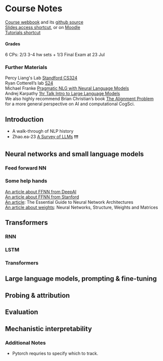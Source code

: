 # Course Notes

[Course webbook](https://cogsciprag.github.io/Understanding-LLMs-course/intro.html) and its [github source](https://github.com/CogSciPrag/Understanding-LLMs-course/tree/main?tab=readme-ov-file) <br>
[Slides access shortcut](https://github.com/CogSciPrag/Understanding-LLMs-course/tree/main/understanding-llms/lectures), or on [Moodle](https://moodle.zdv.uni-tuebingen.de/course/view.php?id=752) <br>
[Tutorials shortcut](https://github.com/CogSciPrag/Understanding-LLMs-course/tree/main/understanding-llms/tutorials) <br>

#### Grades
6 CPs: 2/3 3-4 hw sets + 1/3 Final Exam at 23 Jul <br>

### Further Materials
Percy Liang's Lab [Standford CS324](https://stanford-cs324.github.io/winter2022/lectures/) <br>
Ryan Cotterell’s lab [S24](https://rycolab.io/classes/llm-s24/) <br>
Michael Franke [Pragmatic NLG with Neural Language Models](https://michael-franke.github.io/npNLG/000-intro.html) <br>
Andrej Karpathy [1hr Talk Intro to Large Language Models](https://www.youtube.com/watch?v=zjkBMFhNj_g) <br>
We also highly recommend Brian Christian’s book [The Alignment Problem](https://brianchristian.org/the-alignment-problem/) for a more general perspective on AI and computational CogSci.

## Introduction
- A walk-through of NLP history
- Zhao.ea-23 [A Survey of LLMs](https://arxiv.org/pdf/2303.18223.pdf) ❗️❗️❗️

## Neural networks and small language models
### Feed forward NN


### Some help hands
[An article about FFNN from DeepAI](https://deepai.org/machine-learning-glossary-and-terms/feed-forward-neural-network) <br>
[An article about FFNN from Stanford](https://cs.stanford.edu/people/eroberts/courses/soco/projects/neural-networks/Architecture/feedforward.html)<br>
[An article](https://www.v7labs.com/blog/neural-network-architectures-guide): The Essential Guide to Neural Network Architectures <br>
[An article about weights](https://python-course.eu/machine-learning/neural-networks-structure-weights-and-matrices.php): Neural Networks, Structure, Weights and Matrices

## Transformers
### RNN
### LSTM
### Transformers

## Large language models, prompting & fine-tuning

## Probing & attribution

## Evaluation

## Mechanistic interpretability

### Additional Notes
- Pytorch requries to specify which to track.

